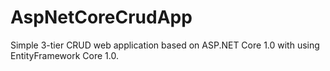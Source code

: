 # AspNetCoreCrudApp
Simple 3-tier CRUD web application based on ASP.NET Core 1.0 with using EntityFramework Core 1.0.
